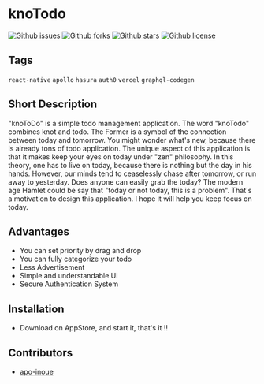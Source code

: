 # knoTodo

[![Github issues](https://img.shields.io/github/issues/apo-inoue/knotodo)](https://github.com/apo-inoue/knotodo/issues)
[![Github forks](https://img.shields.io/github/forks/apo-inoue/knotodo)](https://github.com/apo-inoue/knotodo/network/members)
[![Github stars](https://img.shields.io/github/stars/apo-inoue/knotodo)](https://github.com/apo-inoue/knotodo/stargazers)
[![Github license](https://img.shields.io/github/license/apo-inoue/knotodo)](https://github.com/apo-inoue/knotodo/)

## Tags

`react-native` `apollo` `hasura` `auth0` `vercel` `graphql-codegen`

## Short Description

"knoToDo" is a simple todo management application.
The word "knoTodo" combines knot and todo.
The Former is a symbol of the connection between today and tomorrow.
You might wonder what's new, because there is already tons of todo application.
The unique aspect of this application is that it makes keep your eyes on today under "zen" philosophy.
In this theory, one has to live on today, because there is nothing but the day in his hands.
However, our minds tend to ceaselessly chase after tomorrow, or run away to yesterday.
Does anyone can easily grab the today?
The modern age Hamlet could be say that "today or not today, this is a problem".
That's a motivation to design this application.
I hope it will help you keep focus on today.

## Advantages

- You can set priority by drag and drop
- You can fully categorize your todo
- Less Advertisement
- Simple and understandable UI
- Secure Authentication System

## Installation

- Download on AppStore, and start it, that's it !!

## Contributors

- [apo-inoue](https://github.com/apo-inoue)
